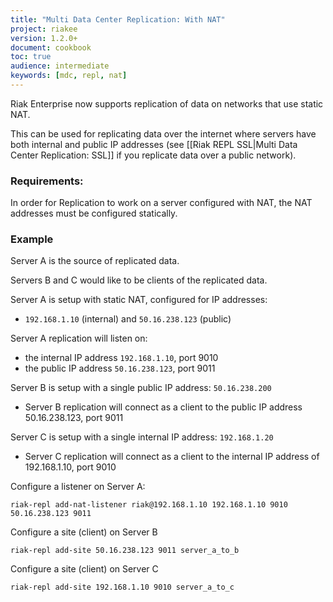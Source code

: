 ```yaml
---
title: "Multi Data Center Replication: With NAT"
project: riakee
version: 1.2.0+
document: cookbook
toc: true
audience: intermediate
keywords: [mdc, repl, nat]
---
```


Riak Enterprise now supports replication of data on networks that use static NAT.

This can be used for replicating data over the internet where servers have both internal and public IP addresses (see [[Riak REPL SSL|Multi Data Center Replication: SSL]] if you replicate data over a public network).

### Requirements:
In order for Replication to work on a server configured with NAT, the NAT addresses must be configured statically.

### Example

Server A is the source of replicated data.

Servers B and C would like to be clients of the replicated data.

Server A is setup with static NAT, configured for IP addresses:

  * `192.168.1.10` (internal) and `50.16.238.123` (public)

Server A replication will listen on:

  * the internal IP address `192.168.1.10`, port 9010
  * the public IP address `50.16.238.123`, port 9011


Server B is setup with a single public IP address: `50.16.238.200`

  * Server B replication will connect as a client to the public IP address 50.16.238.123, port 9011


Server C is setup with a single internal IP address: `192.168.1.20`

  * Server C replication will connect as a client to the internal IP address of 192.168.1.10, port 9010

Configure a listener on Server A:

```
riak-repl add-nat-listener riak@192.168.1.10 192.168.1.10 9010 50.16.238.123 9011
```

Configure a site (client) on Server B

```
riak-repl add-site 50.16.238.123 9011 server_a_to_b
```

Configure a site (client) on Server C

```
riak-repl add-site 192.168.1.10 9010 server_a_to_c
```
